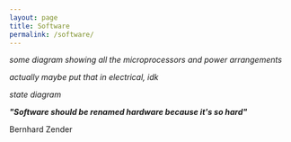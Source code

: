 ```yaml
---
layout: page
title: Software
permalink: /software/
---
```


*some diagram showing all the microprocessors and power arrangements*

*actually maybe put that in electrical, idk*

*state diagram*

***"Software should be renamed hardware because it's so hard"*** 

Bernhard Zender
